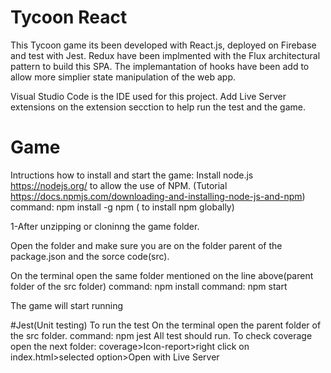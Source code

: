 # Tycoon React

This Tycoon game its been developed with React.js, deployed on Firebase and test with Jest. Redux have been implmented with the Flux architectural pattern to build this SPA. The implemantation of hooks have been add to allow more simplier state manipulation of the web app.

Visual Studio Code is the IDE used for this project. Add Live Server extensions on the extension secction to help run the test and the game.

# Game

Intructions how to install and start the game:
Install node.js https://nodejs.org/ to allow the use of NPM.
(Tutorial https://docs.npmjs.com/downloading-and-installing-node-js-and-npm)
command: npm install -g npm ( to install npm globally)

1-After unzipping or cloninng the game folder.

Open the folder and make sure you are on the folder parent of the package.json and the sorce code(src).

On the terminal open the same folder mentioned on the line above(parent folder of the src folder)
command: npm install
command: npm start


The game will start running

#Jest(Unit testing)
To run the test
On the terminal open the parent folder of the src folder.
command: npm jest
All test should run. 
To check coverage open the next folder:
coverage>Icon-report>right click on index.html>selected option>Open with Live Server


